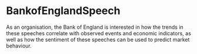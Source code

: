 # BankofEnglandSpeech
As an organisation, the Bank of England is interested in how the trends in these speeches correlate with observed events and economic indicators, as well as how the sentiment of these speeches can be used to predict market behaviour. 
